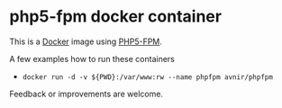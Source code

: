 # php5-fpm docker container

This is a [Docker](http://www.docker.com) image using [PHP5-FPM](http://php-fpm.org/).


A few examples how to run these containers
- ```docker run -d -v ${PWD}:/var/www:rw --name phpfpm avnir/phpfpm```


Feedback or improvements are welcome.